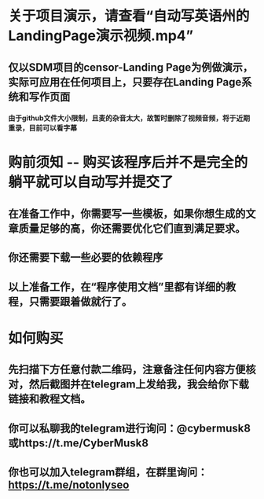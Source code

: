 # 关于项目演示，请查看“自动写英语州的LandingPage演示视频.mp4”
## 仅以SDM项目的censor-Landing Page为例做演示，实际可应用在任何项目上，只要存在Landing Page系统和写作页面
#### 由于github文件大小限制，且麦的杂音太大，故暂时删除了视频音频，将于近期重录，目前可以看字幕

# 购前须知 -- 购买该程序后并不是完全的躺平就可以自动写并提交了
## 在准备工作中，你需要写一些模板，如果你想生成的文章质量足够的高，你还需要优化它们直到满足要求。
## 你还需要下载一些必要的依赖程序
## 以上准备工作，在“程序使用文档”里都有详细的教程，只需要跟着做就行了。

# 如何购买
## 先扫描下方任意付款二维码，注意备注任何内容方便核对，然后截图并在telegram上发给我，我会给你下载链接和教程文档。
## 你可以私聊我的telegram进行询问：@cybermusk8或https://t.me/CyberMusk8
## 你也可以加入telegram群组，在群里询问：https://t.me/notonlyseo
